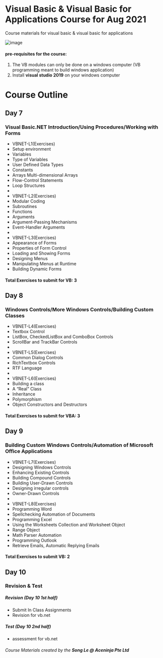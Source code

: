 # Visual Basic & Visual Basic for Applications Course for Aug 2021
Course materials for visual basic &amp; visual basic for applications

![image](https://user-images.githubusercontent.com/22993048/109147028-80d6d380-779f-11eb-822b-4fd458ba3481.png)

#### pre-requisites for the course:
1. The VB modules can only be done on a windows computer (VB programming meant to build windows application)
2. Install **visual studio 2019** on your windows computer

# Course Outline

## Day 7
### Visual Basic.NET Introduction/Using Procedures/Working with Forms

-	VBNET-L1(Exercises)
-	Setup environment
-	Variables 
-	Type of Variables 
-	User Defined Data Types 
-	Constants 
-	Arrays Multi-dimensional Arrays
-	Flow-Control Statements 
-	Loop Structures 
-
-	VBNET-L2(Exercises)
-	Modular Coding 
-	Subroutines 
-	Functions 
-	Arguments 
-	Argument-Passing Mechanisms 
-	Event-Handler Arguments 
-
-	VBNET-L3(Exercises)
-	Appearance of Forms 
-	Properties of Form Control 
-	Loading and Showing Forms 
-	Designing Menus
-	Manipulating Menus at Runtime
-	Building Dynamic Forms 


#### Total Exercises to submit for VB: 3

## Day 8
### Windows Controls/More Windows Controls/Building Custom Classes 

-	VBNET-L4(Exercises)
-	Textbox Control 
-	ListBox, CheckedListBox and ComboBox Controls
-	ScrollBar and TrackBar Controls 
-
-	VBNET-L5(Exercises)
-	Common Dialog Controls 
-	RichTextbox Controls 
-	RTF Language 
-
-	VBNET-L6(Exercises)
-	Building a class 
-	A “Real” Class
-	Inheritance 
-	Polymorphism 
-	Object Constructors and Destructors 





#### Total Exercises to submit for VBA: 3

## Day 9
### Building Custom Windows Controls/Automation of Microsoft Office Applications 

-	VBNET-L7(Exercises)
-	Designing Windows Controls 
-	Enhancing Existing Controls 
-	Building Compound Controls 
-	Building User-Drawn Controls 
-	Designing irregular controls 
-	Owner-Drawn Controls 
-
-	VBNET-L8(Exercises)
-	Programming Word 
-	Spellchecking Automation of Documents 
-	Programming Excel 
-	Using the Worksheets Collection and Worksheet Object 
-	Range Object 
-	Math Parser Automation 
-	Programming Outlook
-	Retrieve Emails, Automatic Replying Emails 




#### Total Exercises to submit VB: 2


## Day 10
### Revision & Test

##### Revision (Day 10 1st half)
-	Submit In Class Assignments
-	Revision for vb.net

##### Test (Day 10 2nd half)
-	assessment for vb.net

###### Course Materials created by the **Song Le @ Aceninja Pte Ltd**
